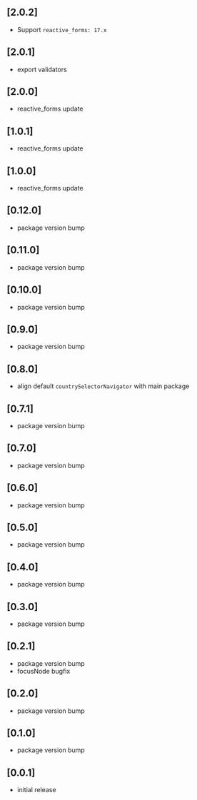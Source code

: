 ## [2.0.2]

* Support `reactive_forms: 17.x`

## [2.0.1]

* export validators

## [2.0.0]

* reactive_forms update

## [1.0.1]

* reactive_forms update

## [1.0.0]

* reactive_forms update

## [0.12.0]

* package version bump

## [0.11.0]

* package version bump

## [0.10.0]

* package version bump

## [0.9.0]

* package version bump

## [0.8.0]

* align default `countrySelectorNavigator` with main package

## [0.7.1]

* package version bump

## [0.7.0]

* package version bump

## [0.6.0]

* package version bump

## [0.5.0]

* package version bump

## [0.4.0]

* package version bump

## [0.3.0]

* package version bump

## [0.2.1]

* package version bump
* focusNode bugfix

## [0.2.0]

* package version bump

## [0.1.0]

* package version bump

## [0.0.1]

* initial release